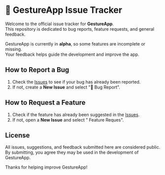 # 🎨 GestureApp Issue Tracker

Welcome to the official issue tracker for **GestureApp**.  
This repository is dedicated to bug reports, feature requests, and general feedback.

GestureApp is currently in **alpha**, so some features are incomplete or missing.  
Your feedback helps guide the development and improve the app.

## How to Report a Bug

1. Check the [Issues](https://github.com/atomic-junky/gestureapp-issue-tracker/issues) to see if your bug has already been reported.  
2. If not, create a **New Issue** and select "🐞 Bug Report".

## How to Request a Feature

1. Check if the feature has already been suggested in the [Issues](https://github.com/atomic-junky/gestureapp-issue-tracker/issues).  
2. If not, open a **New Issue** and select " Feature Reques".

## License

All issues, suggestions, and feedback submitted here are considered public.  
By submitting, you agree they may be used in the development of GestureApp.

Thanks for helping improve GestureApp!  

